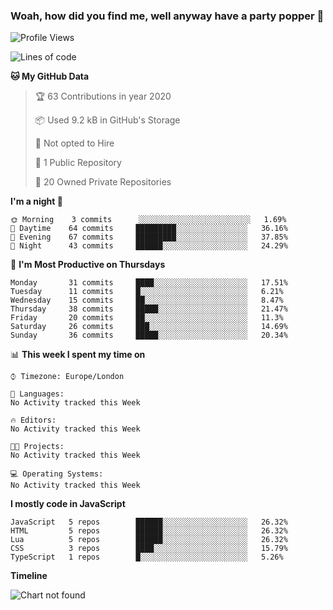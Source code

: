 ### Woah, how did you find me, well anyway have a party popper 🎉

<!--START_SECTION:waka-->
![Profile Views](http://img.shields.io/badge/Profile%20Views-0-blue)

![Lines of code](https://img.shields.io/badge/From%20Hello%20World%20I've%20written-57329%20Lines%20of%20code-blue)

**🐱 My GitHub Data** 

> 🏆 63 Contributions in year 2020
 > 
> 📦 Used 9.2 kB in GitHub's Storage 
 > 
> 🚫 Not opted to Hire
 > 
> 📜 1 Public Repository 
 > 
> 🔑 20 Owned Private Repositories 

**I'm a night 🦉** 

```text
🌞 Morning    3 commits      ░░░░░░░░░░░░░░░░░░░░░░░░░   1.69% 
🌆 Daytime    64 commits     █████████░░░░░░░░░░░░░░░░   36.16% 
🌃 Evening    67 commits     █████████░░░░░░░░░░░░░░░░   37.85% 
🌙 Night      43 commits     ██████░░░░░░░░░░░░░░░░░░░   24.29%

```
📅 **I'm Most Productive on Thursdays** 

```text
Monday       31 commits     ████░░░░░░░░░░░░░░░░░░░░░   17.51% 
Tuesday      11 commits     █░░░░░░░░░░░░░░░░░░░░░░░░   6.21% 
Wednesday    15 commits     ██░░░░░░░░░░░░░░░░░░░░░░░   8.47% 
Thursday     38 commits     █████░░░░░░░░░░░░░░░░░░░░   21.47% 
Friday       20 commits     ██░░░░░░░░░░░░░░░░░░░░░░░   11.3% 
Saturday     26 commits     ███░░░░░░░░░░░░░░░░░░░░░░   14.69% 
Sunday       36 commits     █████░░░░░░░░░░░░░░░░░░░░   20.34%

```


📊 **This week I spent my time on** 

```text
⌚︎ Timezone: Europe/London

💬 Languages: 
No Activity tracked this Week

🔥 Editors: 
No Activity tracked this Week

🐱‍💻 Projects: 
No Activity tracked this Week

💻 Operating Systems: 
No Activity tracked this Week

```

**I mostly code in JavaScript** 

```text
JavaScript   5 repos        ██████░░░░░░░░░░░░░░░░░░░   26.32% 
HTML         5 repos        ██████░░░░░░░░░░░░░░░░░░░   26.32% 
Lua          5 repos        ██████░░░░░░░░░░░░░░░░░░░   26.32% 
CSS          3 repos        ████░░░░░░░░░░░░░░░░░░░░░   15.79% 
TypeScript   1 repos        █░░░░░░░░░░░░░░░░░░░░░░░░   5.26%

```


**Timeline**

![Chart not found](https://github.com/frizjack/frizjack/blob/master/charts/bar_graph.png) 


<!--END_SECTION:waka-->

